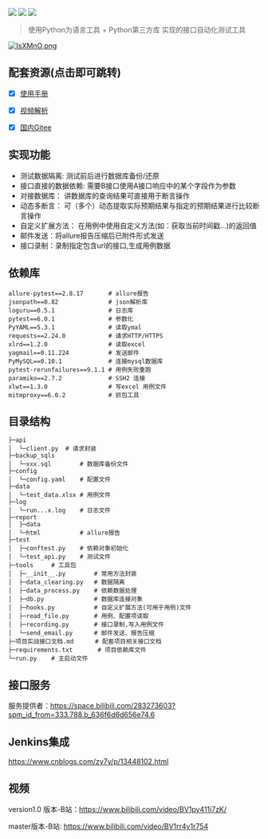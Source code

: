 ![](https://img.shields.io/github/license/zy7y/apiAutoTest)
![](https://img.shields.io/github/stars/zy7y/apiAutoTest)
![](https://img.shields.io/github/forks/zy7y/apiAutoTest)

> 使用Python为语言工具 + Python第三方库 实现的接口自动化测试工具

[![IsXMnO.png](https://z3.ax1x.com/2021/11/13/IsXMnO.png)](https://imgtu.com/i/IsXMnO)

## 配套资源(点击即可跳转)
- [x] [使用手册](https://zy7y.github.io/apiAutoTest)
- [x] [视频解析](https://www.bilibili.com/video/BV1rr4y1r754)
- [x] [国内Gitee](https://gitee.com/zy7y/apiAutoTest) 


## 实现功能
- 测试数据隔离: 测试前后进行数据库备份/还原
- 接口直接的数据依赖: 需要B接口使用A接口响应中的某个字段作为参数
- 对接数据库： 讲数据库的查询结果可直接用于断言操作
- 动态多断言： 可（多个）动态提取实际预期结果与指定的预期结果进行比较断言操作
- 自定义扩展方法： 在用例中使用自定义方法(如：获取当前时间戳...)的返回值 
- 邮件发送：将allure报告压缩后已附件形式发送
- 接口录制：录制指定包含url的接口,生成用例数据
## 依赖库
```
allure-pytest==2.8.17		# allure报告
jsonpath==0.82				# json解析库
loguru==0.5.1				# 日志库
pytest==6.0.1				# 参数化
PyYAML==5.3.1				# 读取ymal
requests==2.24.0			# 请求HTTP/HTTPS
xlrd==1.2.0					# 读取excel
yagmail==0.11.224			# 发送邮件
PyMySQL==0.10.1				# 连接mysql数据库
pytest-rerunfailures==9.1.1	# 用例失败重跑
paramiko==2.7.2				# SSH2 连接
xlwt==1.3.0                 # 写excel 用例文件
mitmproxy==6.0.2            # 抓包工具
```
## 目录结构
```shell
├─api
│  └─client.py	# 请求封装
├─backup_sqls  
│  └─xxx.sql		# 数据库备份文件
├─config
│  └─config.yaml	# 配置文件
├─data
│  └─test_data.xlsx	# 用例文件
├─log
│  └─run...x.log	# 日志文件
├─report
│  ├─data
│  └─html			# allure报告
├─test
│  ├─conftest.py	# 依赖对象初始化
│  └─test_api.py	# 测试文件
├─tools		# 工具包
│  ├─__init__.py		# 常用方法封装
│  ├─data_clearing.py	# 数据隔离
│  ├─data_process.py	# 依赖数据处理
│  ├─db.py				# 数据库连接对象
│  ├─hooks.py			# 自定义扩展方法(可用于用例)文件 
│  ├─read_file.py		# 用例、配置项读取
│  ├─recording.py		# 接口录制,写入用例文件
│  └─send_email.py		# 邮件发送、报告压缩
├─项目实战接口文档.md	   # 配套项目相关接口文档
├─requirements.txt		 # 项目依赖库文件
└─run.py	# 主启动文件
```

## 接口服务
服务提供者：https://space.bilibili.com/283273603?spm_id_from=333.788.b_636f6d6d656e74.6

## Jenkins集成

https://www.cnblogs.com/zy7y/p/13448102.html

## 视频
version1.0 版本-B站：https://www.bilibili.com/video/BV1pv411i7zK/

master版本-B站: https://www.bilibili.com/video/BV1rr4y1r754


